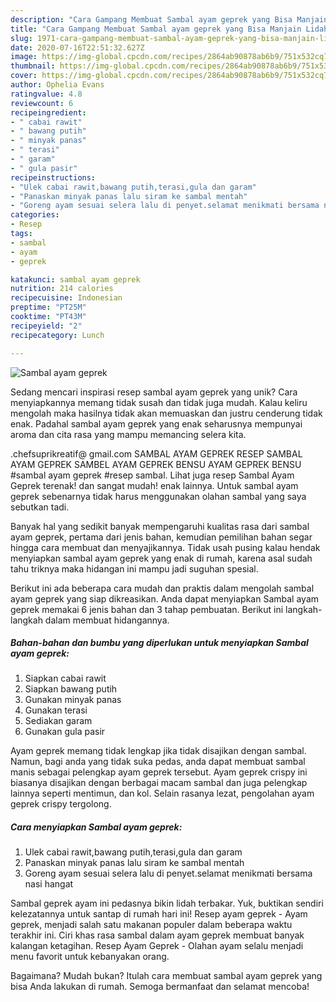 ```yaml
---
description: "Cara Gampang Membuat Sambal ayam geprek yang Bisa Manjain Lidah"
title: "Cara Gampang Membuat Sambal ayam geprek yang Bisa Manjain Lidah"
slug: 1971-cara-gampang-membuat-sambal-ayam-geprek-yang-bisa-manjain-lidah
date: 2020-07-16T22:51:32.627Z
image: https://img-global.cpcdn.com/recipes/2864ab90878ab6b9/751x532cq70/sambal-ayam-geprek-foto-resep-utama.jpg
thumbnail: https://img-global.cpcdn.com/recipes/2864ab90878ab6b9/751x532cq70/sambal-ayam-geprek-foto-resep-utama.jpg
cover: https://img-global.cpcdn.com/recipes/2864ab90878ab6b9/751x532cq70/sambal-ayam-geprek-foto-resep-utama.jpg
author: Ophelia Evans
ratingvalue: 4.8
reviewcount: 6
recipeingredient:
- " cabai rawit"
- " bawang putih"
- " minyak panas"
- " terasi"
- " garam"
- " gula pasir"
recipeinstructions:
- "Ulek cabai rawit,bawang putih,terasi,gula dan garam"
- "Panaskan minyak panas lalu siram ke sambal mentah"
- "Goreng ayam sesuai selera lalu di penyet.selamat menikmati bersama nasi hangat"
categories:
- Resep
tags:
- sambal
- ayam
- geprek

katakunci: sambal ayam geprek 
nutrition: 214 calories
recipecuisine: Indonesian
preptime: "PT25M"
cooktime: "PT43M"
recipeyield: "2"
recipecategory: Lunch

---
```



![Sambal ayam geprek](https://img-global.cpcdn.com/recipes/2864ab90878ab6b9/751x532cq70/sambal-ayam-geprek-foto-resep-utama.jpg)

Sedang mencari inspirasi resep sambal ayam geprek yang unik? Cara menyiapkannya memang tidak susah dan tidak juga mudah. Kalau keliru mengolah maka hasilnya tidak akan memuaskan dan justru cenderung tidak enak. Padahal sambal ayam geprek yang enak seharusnya mempunyai aroma dan cita rasa yang mampu memancing selera kita.

.chefsuprikreatif@ gmail.com SAMBAL AYAM GEPREK RESEP SAMBAL AYAM GEPREK SAMBEL AYAM GEPREK BENSU AYAM GEPREK BENSU #sambal ayam geprek #resep sambal. Lihat juga resep Sambal Ayam Geprek terenak! dan sangat mudah! enak lainnya. Untuk sambal ayam geprek sebenarnya tidak harus menggunakan olahan sambal yang saya sebutkan tadi.

Banyak hal yang sedikit banyak mempengaruhi kualitas rasa dari sambal ayam geprek, pertama dari jenis bahan, kemudian pemilihan bahan segar hingga cara membuat dan menyajikannya. Tidak usah pusing kalau hendak menyiapkan sambal ayam geprek yang enak di rumah, karena asal sudah tahu triknya maka hidangan ini mampu jadi suguhan spesial.


Berikut ini ada beberapa cara mudah dan praktis dalam mengolah sambal ayam geprek yang siap dikreasikan. Anda dapat menyiapkan Sambal ayam geprek memakai 6 jenis bahan dan 3 tahap pembuatan. Berikut ini langkah-langkah dalam membuat hidangannya.

<!--inarticleads1-->

##### Bahan-bahan dan bumbu yang diperlukan untuk menyiapkan Sambal ayam geprek:

1. Siapkan  cabai rawit
1. Siapkan  bawang putih
1. Gunakan  minyak panas
1. Gunakan  terasi
1. Sediakan  garam
1. Gunakan  gula pasir


Ayam geprek memang tidak lengkap jika tidak disajikan dengan sambal. Namun, bagi anda yang tidak suka pedas, anda dapat membuat sambal manis sebagai pelengkap ayam geprek tersebut. Ayam geprek crispy ini biasanya disajikan dengan berbagai macam sambal dan juga pelengkap lainnya seperti mentimun, dan kol. Selain rasanya lezat, pengolahan ayam geprek crispy tergolong. 

<!--inarticleads2-->

##### Cara menyiapkan Sambal ayam geprek:

1. Ulek cabai rawit,bawang putih,terasi,gula dan garam
1. Panaskan minyak panas lalu siram ke sambal mentah
1. Goreng ayam sesuai selera lalu di penyet.selamat menikmati bersama nasi hangat


Sambal geprek ayam ini pedasnya bikin lidah terbakar. Yuk, buktikan sendiri kelezatannya untuk santap di rumah hari ini! Resep ayam geprek - Ayam geprek, menjadi salah satu makanan populer dalam beberapa waktu terakhir ini. Ciri khas rasa sambal dalam ayam geprek membuat banyak kalangan ketagihan. Resep Ayam Geprek - Olahan ayam selalu menjadi menu favorit untuk kebanyakan orang. 

Bagaimana? Mudah bukan? Itulah cara membuat sambal ayam geprek yang bisa Anda lakukan di rumah. Semoga bermanfaat dan selamat mencoba!
